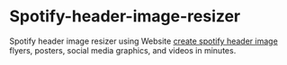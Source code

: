 # Spotify-header-image-resizer
Spotify header image resizer using Website
<a href="https://teehint.com" rel="dofollow" >create spotify header image</a> flyers, posters, social media graphics, and videos in minutes.


